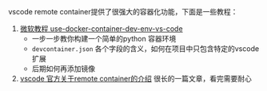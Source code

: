 vscode remote container提供了很强大的容器化功能，下面是一些教程：
1. [微软教程 use-docker-container-dev-env-vs-code](https://docs.microsoft.com/zh-cn/learn/modules/use-docker-container-dev-env-vs-code/)
   - 一步一步教你构建一个简单的python 容器环境
   - `devcontainer.json` 各个字段的含义，如何在项目中只包含特定的vscode扩展
   - 后期如何再添加镜像
2. [vscode 官方关于remote container的介绍](https://code.visualstudio.com/docs/remote/containers) 很长的一篇文章，看完需要耐心


